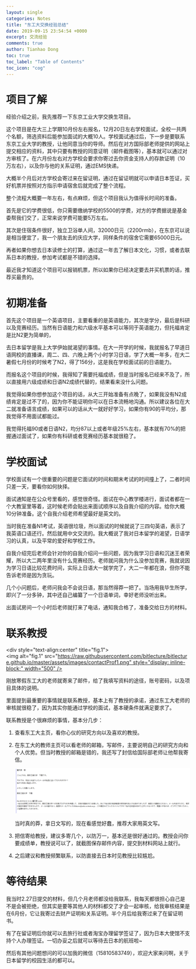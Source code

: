 ```yaml
---
layout: single
categories: Notes
title: "东工大交换经验总结"
date: 2019-09-15 23:54:54 +0000
excerpt: 交流经验
comments: true
author: Tianhao Dong
toc: true
toc_label: "Table of Contents"
toc_icon: "cog"
---
```


# 项目了解

经验介绍之前，我先推荐一下东京工业大学交换生项目。

这个项目是在大三上学期10月份左右报名，12月20日左右学校面试，全校一共两个名额，筛选资料后能参加面试的大概10人。学校面试通过后，下一步是要联系东京工业大学的教授，让他同意当你的导师。然后在对方国际部老师提供的网站上提交相应的资料，其中只要有教授的同意证明（邮件截图等），基本就可以通过对方审核了。在六月份左右对方学校会要求你寄过去你资金支持人的存款证明（10万左右），以及你与他的关系证明，通过EMS快递。

大概半个月后对方学校会寄过来在留证明，通过在留证明就可以申请日本签证，买好机票并按照对方指示申请宿舍后就完成了整个流程。

整个流程大概要一年左右，有点麻烦，但这个项目我认为值得长时间的准备。

首先是它的学费很低，你只需要缴纳学校的5500的学费，对方的学费据说是基金委帮我们交了，正常来说学费可能要5万左右。

其次是住宿条件很好，独立卫浴单人间，32000日元（2200rmb），在东京可以说是相当便宜了，我一个朋友去的庆应大学，同样条件的宿舍它需要65000日元。

再者如果你想去日本读修士的打算，通过这一年去了解日本文化，习惯，或者去联系日本的教授，参加考试都是不错的选择。

最近我才知道这个项目可以报销机票，所以如果你已经决定要去并买机票的话，推荐买最贵的。

# 初期准备

首先这个项目是一个英语项目，主要看重的是英语能力，其次是学分，最后是科研以及竞赛经历。当然有日语能力和六级水平基本可以等同于英语能力，但托福肯定是比N2更为简单的，

去日本留学是我上大学伊始就渴望的事情。在大一开学的时候，我就报名了早道日语网校的直播课，周二、四、六晚上两个小时学习日语，学了大概一年多，在大二暑假七月份的时候考了N2，得了156分，这是我在学校面试前的日语能力。

而报名这个项目的时候，我得知了需要托福成绩，但是当时报名已经来不及了，所以直接用六级成绩和日语N2成绩代替的，结果看来没什么问题。

我觉得如果你想参加这个项目的话，从大三开始准备有点晚了，如果我没有N2成绩肯定是过不了的，因为你不能证明你可以在日本流畅地沟通。所以建议各位在大二就准备语言成绩，如果可以的话从大一就好好学习，如果你有90的平均分，那我觉得不用面试都能过。

我觉得托福90或者日语N2，均分87以上或者年级25%左右，基本就有70%的把握通过面试了，如果你有科研或者竞赛经历基本就很稳了。

# 学校面试

学校面试有一个很重要的问题是它面试的时间和期末考试的时间撞上了，二者时间只差一天，要看你如何抉择。

面试通知是在公众号里看的，感觉很奇怪。面试在中心教学楼进行，面试者都在一个大教室里等着，这时候老师会贴出来面试顺序以及自我介绍的内容。给你大概10分钟准备。这个自我介绍老师希望最好是英文的。

当时我在准备N1考试，英语很垃圾，所以面试的时候就说了三四句英语，表示了我英语口语还行。然后就用中文交流的。我大概说了我对日本留学的渴望，日语学习的认真，以及平常的爱好和学校工作。

自我介绍完后老师会针对你的自我介绍问一些问题，因为我学习日语和沉迷王者荣耀，所以大二两年里没有什么竞赛经历。老师就问我为什么没参加竞赛，我就说因为学习日语比较花费时间，实际上日语大一就学完了，大二一年都在浪，但你不能告诉老师是因为贪玩。

几个小问题后，老师问我会不会说日语，那当然得莽一把了。当场用我毕生所学，即兴了一分多钟，其中还自己编纂了一个日语单词，幸好老师没听出来。

出面试房间一个小时后老师就打来了电话，通知我合格了，准备交给日方的材料。

# 联系教授

<div style="text-align:center" title="fig.1"><img alt="fig.1" src="https://raw.githubusercontent.com/bitlecture/bitlecture.github.io/master/assets/images/contactProf1.png" style="display: inline-block;" width="500" />
</div>



刚放寒假东工大的老师就寄来了邮件，给了我填写资料的途径，账号密码，以及项目具体的说明。

里面提到最重要的事情就是联系教授，基本上有了教授的承诺，通过东工大老师的审核就很稳了，因为其实你能通过学校的面试，基本硬条件就满足要求了。

联系教授是个很麻烦的事情，基本分几步：

1. 查看东工大主页，看你心仪的研究方向以及喜欢的教授。

2. 在东工大的教师主页可以看老师的邮箱，写邮件，主要说明自己的研究方向和个人优势。但当时教授的邮箱是错的，我还写了封信给国际部老师让他帮我寄信。

   <div style="text-align:center" title="fig.1"><img alt="fig.2" src="https://raw.githubusercontent.com/bitlecture/bitlecture.github.io/master/assets/images/contactProf2.png" style="display: inline-block;" width="500" />
   </div>

   当时真的莽，拿日文写的，现在看感觉好蠢，推荐大家用英文写。

3. 把信寄给教授，建议多寄几个，以防万一，基本还是很好通过的。教授会问你要成绩单，教授说可以了，就截图保存邮件内容，提交到材料网站上就行。

4. 之后建议和教授频繁联系，以防直接去日本时见教授比较尴尬。



# 等待结果

我当时2.27日提交的材料，但几个月老师都没给我联系，我每天都很担心自己是不是会被拒绝，但其实是要等其他人的材料都交了才会一起审核，给我审核结果是在6月份，它让我寄过去财产证明和关系证明。半个月后给我寄过来了在留证明书。

有了在留证明后你就可以去旅行社或者淘宝办理留学签证了，因为日本大使馆不支持个人办理签证。一切办妥之后就可以等待去日本的航班啦~

然后有其他问题想问的可以加我的微信（15810583749），欢迎大家来问啊，关于日本留学的校园生活的都可以。